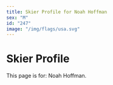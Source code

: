 ```yaml
---
title: Skier Profile for Noah Hoffman
sex: "M"
id: "247"
image: "/img/flags/usa.svg" 
---
```


# Skier Profile

This page is for: Noah Hoffman.
    